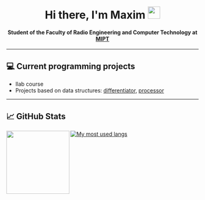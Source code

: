 <h1 align="center">Hi there, I'm Maxim</a> 
<img src="https://github.com/blackcater/blackcater/raw/main/images/Hi.gif" height="32"/></h1>
<h4 align="center">Student of the Faculty of Radio Engineering and Computer Technology at <a href="https://en.wikipedia.org/wiki/Moscow_Institute_of_Physics_and_Technology" target="_blank">MIPT</a></h4>  

---
  
 ## 💻 Current programming projects 
 - Ilab course 
 - Projects based on data structures: <a href="https://github.com/MaxGroshev/differentiator" target="_blank">differentiator</a>, <a href="https://github.com/MaxGroshev/processor" target="_blank">processor</a>

---

## 📈 GitHub Stats
<div>
  <img height="165" align="left" src="https://github-readme-stats.vercel.app/api?username=MaxGroshev&show_icons=true&theme=default&mode=weekly" />
  <!-- <img src="https://github-readme-stats.vercel.app/api/top-langs/?username=MaxGroshev&layout=compact&show_icons=true&theme=vue" /> -->
</div>

[![My most used langs](https://github-readme-stats.vercel.app/api/top-langs/?username=MaxGroshev&theme=dark&mode=weekly)](https://github.com/anuraghazra/github-readme-stats)



<!--
**MaxGroshev/MaxGroshev** is a ✨ _special_ ✨ repository because its `README.md` (this file) appears on your GitHub profile.

Here are some ideas to get you started:

- 🔭 I’m currently working on ...
- 🌱 I’m currently learning ...
- 👯 I’m looking to collaborate on ...
- 🤔 I’m looking for help with ...
- 💬 Ask me about ...
- 📫 How to reach me: ...
- 😄 Pronouns: ...
- ⚡ Fun fact: ...
-->
